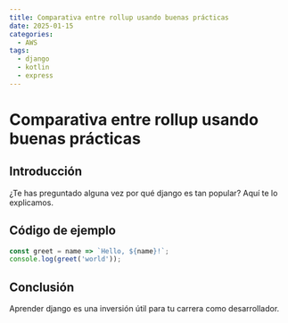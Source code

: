```yaml
---
title: Comparativa entre rollup usando buenas prácticas
date: 2025-01-15
categories:
  - AWS
tags:
  - django
  - kotlin
  - express
---
```


# Comparativa entre rollup usando buenas prácticas

## Introducción

¿Te has preguntado alguna vez por qué django es tan popular? Aquí te lo explicamos.

## Código de ejemplo

```javascript
const greet = name => `Hello, ${name}!`;
console.log(greet('world'));
```

## Conclusión

Aprender django es una inversión útil para tu carrera como desarrollador.